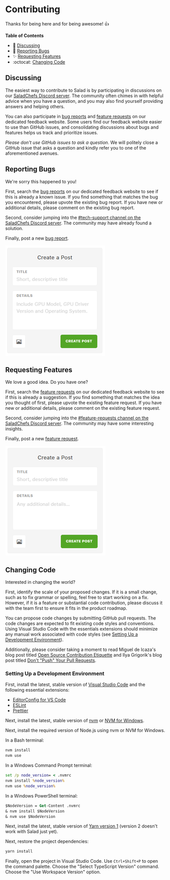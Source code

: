 # Contributing

Thanks for being here and for being awesome! 👍

**Table of Contents**

- :mega: [Discussing](#discussing)
- :bug: [Reporting Bugs](#reporting-bugs)
- :sparkles: [Requesting Features](#requesting-features)
- :octocat: [Changing Code](#changing-code)

## Discussing

The easiest way to contribute to Salad is by participating in discussions on our [SaladChefs Discord server](https://discord.gg/7tmU8pj). The community often chimes in with helpful advice when you have a question, and you may also find yourself providing answers and helping others.

You can also participate in [bug reports](https://feedback.salad.io/bugs) and [feature requests](https://feedback.salad.io/features) on our dedicated feedback website. Some users find our feedback website easier to use than GitHub issues, and consolidating discussions about bugs and features helps us track and prioritize issues.

_Please don't use GitHub issues to ask a question._ We will politely close a GitHub issue that asks a question and kindly refer you to one of the aforementioned avenues.

## Reporting Bugs

We're sorry this happened to you!

First, search the [bug reports](https://feedback.salad.io/bugs) on our dedicated feedback website to see if this is already a known issue. If you find something that matches the bug you encountered, please upvote the existing bug report. If you have new or additional details, please comment on the existing bug report.

Second, consider jumping into the [#tech-support channel on the SaladChefs Discord server](https://discord.gg/7tmU8pj). The community may have already found a solution.

Finally, post a new [bug report](https://feedback.salad.io/bugs).

![screenshot of the bug report form](./docs/create-bug-report.png)

## Requesting Features

We love a good idea. Do you have one?

First, search the [feature requests](https://feedback.salad.io/features) on our dedicated feedback website to see if this is already a suggestion. If you find something that matches the idea you thought of first, please upvote the existing feature request. If you have new or additional details, please comment on the existing feature request.

Second, consider jumping into the [#feature-requests channel on the SaladChefs Discord server](https://discord.gg/7tmU8pj). The community may have some interesting insights.

Finally, post a new [feature request](https://feedback.salad.io/features).

![screenshot of the feature request form](./docs/create-feature-request.png)

## Changing Code

Interested in changing the world?

First, identify the scale of your proposed changes. If it is a small change, such as to fix grammar or spelling, feel free to start working on a fix. However, if it is a feature or substantial code contribution, please discuss it with the team first to ensure it fits in the product roadmap.

You can propose code changes by submitting GitHub pull requests. The code changes are expected to fit existing code styles and conventions. Using Visual Studio Code with the essentials extensions should minimize any manual work associated with code styles (see [Setting Up a Development Environment](#setting-up-a-development-dnvironment)).

Additionally, please consider taking a moment to read Miguel de Icaza's blog post titled [Open Source Contribution Etiquette](https://tirania.org/blog/archive/2010/Dec-31.html) and Ilya Grigorik's blog post titled [Don't "Push" Your Pull Requests](https://www.igvita.com/2011/12/19/dont-push-your-pull-requests/).

### Setting Up a Development Environment

First, install the latest, stable version of [Visual Studio Code](https://code.visualstudio.com/download) and the following essential extensions:

- [EditorConfig for VS Code](https://marketplace.visualstudio.com/items?itemName=EditorConfig.EditorConfig)
- [ESLint](https://marketplace.visualstudio.com/items?itemName=dbaeumer.vscode-eslint)
- [Prettier](https://marketplace.visualstudio.com/items?itemName=esbenp.prettier-vscode)

Next, install the latest, stable version of [nvm](https://github.com/nvm-sh/nvm) or [NVM for Windows](https://github.com/coreybutler/nvm-windows).

Next, install the required version of Node.js using nvm or NVM for Windows.

In a Bash terminal:

```bash
nvm install
nvm use
```

In a Windows Command Prompt terminal:

```cmd
set /p node_version= < .nvmrc
nvm install %node_version%
nvm use %node_version%
```

In a Windows PowerShell terminal:

```ps
$NodeVersion = Get-Content .nvmrc
& nvm install $NodeVersion
& nvm use $NodeVersion
```

Next, install the latest, stable version of [Yarn version 1](https://classic.yarnpkg.com/lang/en/) (version 2 doesn't work with Salad just yet).

Next, restore the project dependencies:

```sh
yarn install
```

Finally, open the project in Visual Studio Code. Use `Ctrl+Shift+P` to open the command palette. Choose the "Select TypeScript Version" command. Choose the "Use Workspace Version" option.
